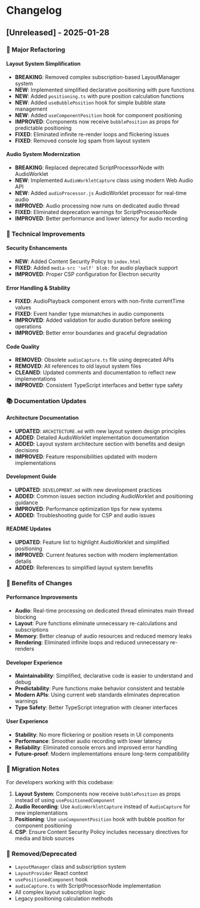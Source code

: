# Changelog

## [Unreleased] - 2025-01-28

### 🔄 Major Refactoring

#### Layout System Simplification
- **BREAKING**: Removed complex subscription-based LayoutManager system
- **NEW**: Implemented simplified declarative positioning with pure functions
- **NEW**: Added `positioning.ts` with pure position calculation functions
- **NEW**: Added `useBubblePosition` hook for simple bubble state management
- **NEW**: Added `useComponentPosition` hook for component positioning
- **IMPROVED**: Components now receive `bubblePosition` as props for predictable positioning
- **FIXED**: Eliminated infinite re-render loops and flickering issues
- **FIXED**: Removed console log spam from layout system

#### Audio System Modernization
- **BREAKING**: Replaced deprecated ScriptProcessorNode with AudioWorklet
- **NEW**: Implemented `AudioWorkletCapture` class using modern Web Audio API
- **NEW**: Added `audioProcessor.js` AudioWorklet processor for real-time audio
- **IMPROVED**: Audio processing now runs on dedicated audio thread
- **FIXED**: Eliminated deprecation warnings for ScriptProcessorNode
- **IMPROVED**: Better performance and lower latency for audio recording

### 🔧 Technical Improvements

#### Security Enhancements
- **NEW**: Added Content Security Policy to `index.html`
- **FIXED**: Added `media-src 'self' blob:` for audio playback support
- **IMPROVED**: Proper CSP configuration for Electron security

#### Error Handling & Stability
- **FIXED**: AudioPlayback component errors with non-finite currentTime values
- **FIXED**: Event handler type mismatches in audio components
- **IMPROVED**: Added validation for audio duration before seeking operations
- **IMPROVED**: Better error boundaries and graceful degradation

#### Code Quality
- **REMOVED**: Obsolete `audioCapture.ts` file using deprecated APIs
- **REMOVED**: All references to old layout system files
- **CLEANED**: Updated comments and documentation to reflect new implementations
- **IMPROVED**: Consistent TypeScript interfaces and better type safety

### 📚 Documentation Updates

#### Architecture Documentation
- **UPDATED**: `ARCHITECTURE.md` with new layout system design principles
- **ADDED**: Detailed AudioWorklet implementation documentation
- **ADDED**: Layout system architecture section with benefits and design decisions
- **IMPROVED**: Feature responsibilities updated with modern implementations

#### Development Guide
- **UPDATED**: `DEVELOPMENT.md` with new development practices
- **ADDED**: Common issues section including AudioWorklet and positioning guidance
- **IMPROVED**: Performance optimization tips for new systems
- **ADDED**: Troubleshooting guide for CSP and audio issues

#### README Updates
- **UPDATED**: Feature list to highlight AudioWorklet and simplified positioning
- **IMPROVED**: Current features section with modern implementation details
- **ADDED**: References to simplified layout system benefits

### 🎯 Benefits of Changes

#### Performance Improvements
- **Audio**: Real-time processing on dedicated thread eliminates main thread blocking
- **Layout**: Pure functions eliminate unnecessary re-calculations and subscriptions
- **Memory**: Better cleanup of audio resources and reduced memory leaks
- **Rendering**: Eliminated infinite loops and reduced unnecessary re-renders

#### Developer Experience
- **Maintainability**: Simplified, declarative code is easier to understand and debug
- **Predictability**: Pure functions make behavior consistent and testable
- **Modern APIs**: Using current web standards eliminates deprecation warnings
- **Type Safety**: Better TypeScript integration with cleaner interfaces

#### User Experience
- **Stability**: No more flickering or position resets in UI components
- **Performance**: Smoother audio recording with lower latency
- **Reliability**: Eliminated console errors and improved error handling
- **Future-proof**: Modern implementations ensure long-term compatibility

### 🔄 Migration Notes

For developers working with this codebase:

1. **Layout System**: Components now receive `bubblePosition` as props instead of using `usePositionedComponent`
2. **Audio Recording**: Use `AudioWorkletCapture` instead of `AudioCapture` for new implementations
3. **Positioning**: Use `useComponentPosition` hook with bubble position for component positioning
4. **CSP**: Ensure Content Security Policy includes necessary directives for media and blob sources

### 🧹 Removed/Deprecated

- `LayoutManager` class and subscription system
- `LayoutProvider` React context
- `usePositionedComponent` hook
- `audioCapture.ts` with ScriptProcessorNode implementation
- All complex layout subscription logic
- Legacy positioning calculation methods
